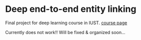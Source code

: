 # Deep end-to-end entity linking

Final project for deep learning course in IUST.
[course page](https://iust-deep-learning.github.io/972/)

Currently does not work!!
Will be fixed & organized soon...

